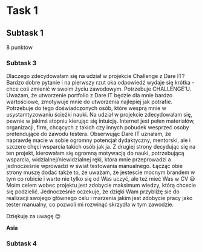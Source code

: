 # Task 1
## Subtask 1
8 punktów
### Subtask 3

Dlaczego zdecydowałam się na udział w projekcie Challenge z Dare IT? Bardzo dobre pytanie i na pierwszy rzut oka odpowiedź wydaje się krótka - chce coś zmienić w swoim życiu zawodowym. Potrzebuje CHALLENGE'U. Uważam, że utworzenie portfolio z Dare IT będzie dla mnie bardzo wartościowe, zmotywuje mnie do utworzenia najlepiej jak potrafie. Potrzebuje do tego doświadczonych osób, które wesprą mnie w usystamtyzowaniu ścieżki nauki.
Na udział w projekcie zdecydowałam się, pewnie w jakimś stopniu kierując się intuicją. Internet jest pełen materiałów, organizacji, firm, chcących z takich czy innych pobudek wesprzeć osoby pretendujące do zawodu testera. Obserwując Dare IT uznałam, że naprawdę macie w sobie ogromny potencjał dydaktyczny, mentorski, ale i szczere chęci wsparcia takich osób jak ja. 
Z drugiej strony decydując się na ten projekt, kierowałam się ogromną motywacją do nauki, potrzebującą wsparcia, widzialnej/niewidzialnej ręki, która mnie przeprowadzi a jednocześnie wprowadzi w świat testowania manualnego. Łącząc obie strony muszę dodać także to, że uważam, że jesteście mocnym brandem w tym co robicie i warto nie tylko się od Was uczyć, ale też mieć Was w CV 
:smiley:
Moim celem wobec projektu jest zdobycie maksimum wiedzy, którą chcecie się podzielić. Jednocześnie oczekuje, że dzięki Wam przybliżę sie do realizacji swojego głównego celu i marzenia jakim jest zdobycie pracy jako tester manualny, co pozwoli mi rozwinąć skrzydła w tym zawodzie. 

Dziękuję za uwagę :blush:

**Asia** 

### Subtask 4
